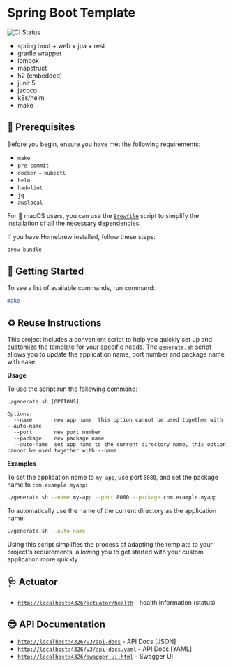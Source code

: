 # Spring Boot Template

![CI Status](https://github.com/lomasz/spring-boot-template/workflows/CI/badge.svg)

* spring boot + web + jpa + rest
* gradle wrapper
* lombok
* mapstruct
* h2 (embedded)
* junit 5
* jacoco
* k8s/helm
* make

## :memo: Prerequisites

Before you begin, ensure you have met the following requirements:

* `make`
* `pre-commit`
* `docker` + `kubectl`
* `helm`
* `hadolint`
* `jq`
* `awslocal`

For :apple: macOS users, you can use the [`Brewfile`](Brewfile) script to simplify the installation of all the
necessary dependencies.

If you have Homebrew installed, follow these steps:

```bash
brew bundle
````

## :rocket: Getting Started

To see a list of available commands, run command:

```bash
make
```

## :recycle: Reuse Instructions

This project includes a convenient script to help you quickly set up and customize the template for your specific needs.
The [`generate.sh`](generate.sh) script allows you to update the application name, port number and package name with ease.

**Usage**

To use the script run the following command:

```
./generate.sh [OPTIONS]

Options:
  --name       new app name, this option cannot be used together with --auto-name
  --port       new port number
  --package    new package name
  --auto-name  set app name to the current directory name, this option cannot be used together with --name
```

**Examples**

To set the application name to `my-app`, use port `8080`, and set the package name to `com.example.myapp`:

```bash
./generate.sh --name my-app --port 8080 --package com.example.myapp
```

To automatically use the name of the current directory as the application name:

```bash
./generate.sh --auto-name
```

Using this script simplifies the process of adapting the template to your project's requirements, allowing you to get
started with your custom application more quickly.

## :stethoscope: Actuator

* [`http://localhost:4326/actuator/health`](http://localhost:4326/actuator/health) - health information (status)

## :sunglasses: API Documentation

* [`http://localhost:4326/v3/api-docs`](http://localhost:4326/v3/api-docs) - API Docs [JSON]
* [`http://localhost:4326/v3/api-docs.yaml`](http://localhost:4326/v3/api-docs.yaml) - API Docs [YAML]
* [`http://localhost:4326/swagger-ui.html`](http://localhost:4326/swagger-ui.html) - Swagger UI
